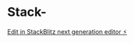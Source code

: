 # Stack-

[Edit in StackBlitz next generation editor ⚡️](https://stackblitz.com/~/github.com/aadeshsabale23/Stack-)